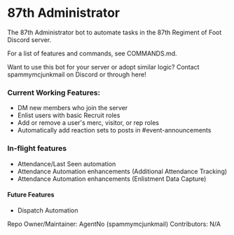 # 87th Administrator
The 87th Administrator bot to automate tasks in the 87th Regiment of Foot Discord server.

For a list of features and commands, see COMMANDS.md.

Want to use this bot for your server or adopt similar logic? Contact spammymcjunkmail on Discord or through here!

### Current Working Features:
- DM new members who join the server
- Enlist users with basic Recruit roles
- Add or remove a user's merc, visitor, or rep roles
- Automatically add reaction sets to posts in #event-announcements

### In-flight features
- Attendance/Last Seen automation
- Attendance Automation enhancements (Additional Attendance Tracking)
- Attendance Automation enhancements (Enlistment Data Capture)

#### Future Features
- Dispatch Automation

Repo Owner/Maintainer: AgentNo (spammymcjunkmail)
Contributors: N/A
